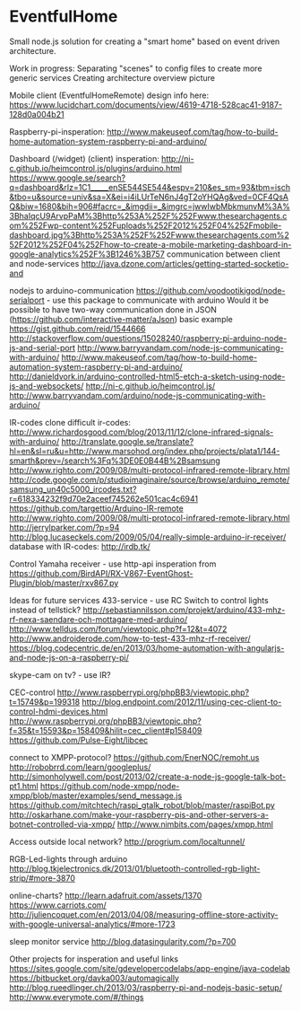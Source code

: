 EventfulHome
============

Small node.js solution for creating a "smart home" based on event driven architecture.

Work in progress:
Separating "scenes" to config files to create more generic services
Creating architecture overview picture


Mobile client (EventfulHomeRemote) design info here: 
https://www.lucidchart.com/documents/view/4619-4718-528cac41-9187-128d0a004b21

Raspberry-pi-insperation: 
http://www.makeuseof.com/tag/how-to-build-home-automation-system-raspberry-pi-and-arduino/

Dashboard (/widget) (client) insperation: 
http://ni-c.github.io/heimcontrol.js/plugins/arduino.html
https://www.google.se/search?q=dashboard&rlz=1C1_____enSE544SE544&espv=210&es_sm=93&tbm=isch&tbo=u&source=univ&sa=X&ei=i4iLUrTeN6nJ4gT2oYHQAg&ved=0CF4QsAQ&biw=1680&bih=906#facrc=_&imgdii=_&imgrc=jwwIwbMbkmunvM%3A%3BhaIqcU9ArvpPaM%3Bhttp%253A%252F%252Fwww.thesearchagents.com%252Fwp-content%252Fuploads%252F2012%252F04%252Fmobile-dashboard.jpg%3Bhttp%253A%252F%252Fwww.thesearchagents.com%252F2012%252F04%252Fhow-to-create-a-mobile-marketing-dashboard-in-google-analytics%252F%3B1246%3B757
communication between client and node-services http://java.dzone.com/articles/getting-started-socketio-and


nodejs to arduino-communication 
https://github.com/voodootikigod/node-serialport - use this package to communicate with arduino 
Would it be possible to have two-way communication done in JSON (https://github.com/interactive-matter/aJson)
basic example https://gist.github.com/reid/1544666
http://stackoverflow.com/questions/15028240/raspberry-pi-arduino-node-js-and-serial-port
http://www.barryvandam.com/node-js-communicating-with-arduino/
http://www.makeuseof.com/tag/how-to-build-home-automation-system-raspberry-pi-and-arduino/
http://danieldvork.in/arduino-controlled-html5-etch-a-sketch-using-node-js-and-websockets/
http://ni-c.github.io/heimcontrol.js/
http://www.barryvandam.com/arduino/node-js-communicating-with-arduino/ 


IR-codes
clone difficult ir-codes: http://www.richardosgood.com/blog/2013/11/12/clone-infrared-signals-with-arduino/
http://translate.google.se/translate?hl=en&sl=ru&u=http://www.marsohod.org/index.php/projects/plata1/144-smarth&prev=/search%3Fq%3DE0E0B44B%2Bsamsung
http://www.righto.com/2009/08/multi-protocol-infrared-remote-library.html
http://code.google.com/p/studioimaginaire/source/browse/arduino_remote/samsung_un40c5000_ircodes.txt?r=618334232f9d70e2aceef745262e501cac4c6941
https://github.com/targettio/Arduino-IR-remote
http://www.righto.com/2009/08/multi-protocol-infrared-remote-library.html
http://jerrylparker.com/?p=94
http://blog.lucaseckels.com/2009/05/04/really-simple-arduino-ir-receiver/
database with IR-codes: http://irdb.tk/

Control Yamaha receiver - use http-api
insperation from https://github.com/BirdAPI/RX-V867-EventGhost-Plugin/blob/master/rxv867.py




Ideas for future services
433-service - use RC Switch to control lights instead of tellstick?
http://sebastiannilsson.com/projekt/arduino/433-mhz-rf-nexa-saendare-och-mottagare-med-arduino/
http://www.telldus.com/forum/viewtopic.php?f=12&t=4072
http://www.androiderode.com/how-to-test-433-mhz-rf-receiver/
https://blog.codecentric.de/en/2013/03/home-automation-with-angularjs-and-node-js-on-a-raspberry-pi/

skype-cam on tv? - use IR?

CEC-control 
http://www.raspberrypi.org/phpBB3/viewtopic.php?t=15749&p=199318 http://blog.endpoint.com/2012/11/using-cec-client-to-control-hdmi-devices.html
http://www.raspberrypi.org/phpBB3/viewtopic.php?f=35&t=15593&p=158409&hilit=cec_client#p158409
https://github.com/Pulse-Eight/libcec

connect to XMPP-protocol?
https://github.com/EnerNOC/remoht.us
http://robobrrd.com/learn/googleplus/
http://simonholywell.com/post/2013/02/create-a-node-js-google-talk-bot-pt1.html
https://github.com/node-xmpp/node-xmpp/blob/master/examples/send_message.js
https://github.com/mitchtech/raspi_gtalk_robot/blob/master/raspiBot.py
http://oskarhane.com/make-your-raspberry-pis-and-other-servers-a-botnet-controlled-via-xmpp/ 
http://www.nimbits.com/pages/xmpp.html 

Access outside local network? 
http://progrium.com/localtunnel/ 

RGB-Led-lights through arduino
http://blog.tkjelectronics.dk/2013/01/bluetooth-controlled-rgb-light-strip/#more-3870

online-charts?
http://learn.adafruit.com/assets/1370
https://www.carriots.com/
http://juliencoquet.com/en/2013/04/08/measuring-offline-store-activity-with-google-universal-analytics/#more-1723

sleep monitor service
http://blog.datasingularity.com/?p=700





Other projects for insperation and useful links
https://sites.google.com/site/gdevelopercodelabs/app-engine/java-codelab
https://bitbucket.org/davka003/automagically
http://blog.rueedlinger.ch/2013/03/raspberry-pi-and-nodejs-basic-setup/ 
http://www.everymote.com/#/things
